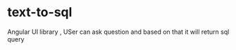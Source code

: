 # text-to-sql
Angular UI library , USer can ask question and based on that it will return sql query 

